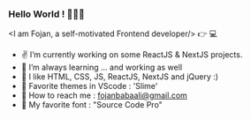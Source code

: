 ### Hello World ! 👋😄👋

 <I am Fojan, a self-motivated Frontend developer/> :point_right: 💻

- ✌  I’m currently working on some ReactJS & NextJS projects.
- 🌱 I’m always learning ... and working as well
- 💜 I like HTML, CSS, JS, ReactJS, NextJS and jQuery :)
- 🍬 Favorite themes in VScode : 'Slime'
- 💌 How to reach me : fojanbabaali@gmail.com
- 💚 My favorite font : "Source Code Pro"

